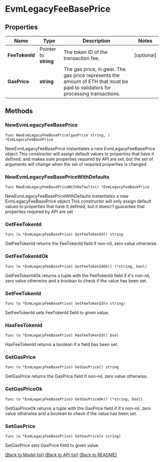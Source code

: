 # EvmLegacyFeeBasePrice

## Properties

Name | Type | Description | Notes
------------ | ------------- | ------------- | -------------
**FeeTokenId** | Pointer to **string** | The token ID of the transaction fee. | [optional] 
**GasPrice** | **string** | The gas price, in gwei. The gas price represents the amount of ETH that must be paid to validators for processing transactions. | 

## Methods

### NewEvmLegacyFeeBasePrice

`func NewEvmLegacyFeeBasePrice(gasPrice string, ) *EvmLegacyFeeBasePrice`

NewEvmLegacyFeeBasePrice instantiates a new EvmLegacyFeeBasePrice object
This constructor will assign default values to properties that have it defined,
and makes sure properties required by API are set, but the set of arguments
will change when the set of required properties is changed

### NewEvmLegacyFeeBasePriceWithDefaults

`func NewEvmLegacyFeeBasePriceWithDefaults() *EvmLegacyFeeBasePrice`

NewEvmLegacyFeeBasePriceWithDefaults instantiates a new EvmLegacyFeeBasePrice object
This constructor will only assign default values to properties that have it defined,
but it doesn't guarantee that properties required by API are set

### GetFeeTokenId

`func (o *EvmLegacyFeeBasePrice) GetFeeTokenId() string`

GetFeeTokenId returns the FeeTokenId field if non-nil, zero value otherwise.

### GetFeeTokenIdOk

`func (o *EvmLegacyFeeBasePrice) GetFeeTokenIdOk() (*string, bool)`

GetFeeTokenIdOk returns a tuple with the FeeTokenId field if it's non-nil, zero value otherwise
and a boolean to check if the value has been set.

### SetFeeTokenId

`func (o *EvmLegacyFeeBasePrice) SetFeeTokenId(v string)`

SetFeeTokenId sets FeeTokenId field to given value.

### HasFeeTokenId

`func (o *EvmLegacyFeeBasePrice) HasFeeTokenId() bool`

HasFeeTokenId returns a boolean if a field has been set.

### GetGasPrice

`func (o *EvmLegacyFeeBasePrice) GetGasPrice() string`

GetGasPrice returns the GasPrice field if non-nil, zero value otherwise.

### GetGasPriceOk

`func (o *EvmLegacyFeeBasePrice) GetGasPriceOk() (*string, bool)`

GetGasPriceOk returns a tuple with the GasPrice field if it's non-nil, zero value otherwise
and a boolean to check if the value has been set.

### SetGasPrice

`func (o *EvmLegacyFeeBasePrice) SetGasPrice(v string)`

SetGasPrice sets GasPrice field to given value.



[[Back to Model list]](../README.md#documentation-for-models) [[Back to API list]](../README.md#documentation-for-api-endpoints) [[Back to README]](../README.md)


